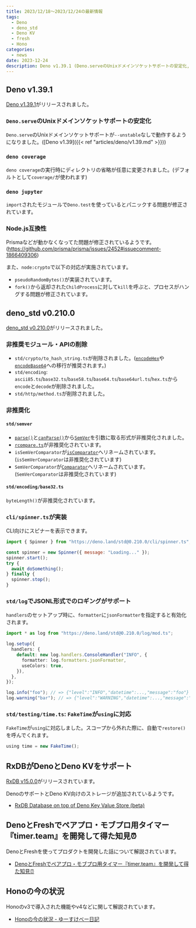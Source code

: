 ```yaml
---
title: 2023/12/18〜2023/12/24の最新情報
tags:
  - Deno
  - deno_std
  - Deno KV
  - fresh
  - Hono
categories:
  - news
date: 2023-12-24
description: Deno v1.39.1 (Deno.serveのUnixドメインソケットサポートの安定化, deno coverageでディレクトリの指定が省略可能に, など...), deno_std v0.210.0 (cli/spinnerの追加, std/logでJSONL形式でのロギングがサポートなど), RxDBがDenoとDeno KVをサポート, 「DenoとFreshでペアプロ・モブプロ用タイマー『timer.team』を開発して得た知見⏰」, 「Honoの今の状況」
---
```


## Deno v1.39.1

[Deno v1.39.1](https://github.com/denoland/deno/releases/tag/v1.39.1)がリリースされました。

### `Deno.serve`のUnixドメインソケットサポートの安定化

`Deno.serve`のUnixドメインソケットサポートが`--unstable`なしで動作するようになりました。([Deno v1.39]({{< ref "articles/deno/v1.39.md" >}}))

### `deno coverage`

`deno coverage`の実行時にディレクトリの省略が任意に変更されました。(デフォルトとして`coverage/`が使われます)

### `deno jupyter`

`import`されたモジュールで`Deno.test`を使っているとパニックする問題が修正されています。

### Node.js互換性

Prismaなどが動かなくなってた問題が修正されているようです。(https://github.com/prisma/prisma/issues/2452#issuecomment-1866409306)

また、`node:crypto`で以下の対応が実施されています。

- `pseudoRandomBytes()`が実装されています。
- `fork()`から返却された`ChildProcess`に対して`kill`を呼ぶと、プロセスがハングする問題が修正されています。

## deno_std v0.210.0

[deno_std v0.210.0](https://github.com/denoland/deno_std/releases/tag/0.210.0)がリリースされました。

### 非推奨モジュール・APIの削除

- `std/crypto/to_hash_string.ts`が削除されました。([`encodeHex`](https://deno.land/std@0.210.0/encoding/hex.ts)や[`encodeBase64`](https://deno.land/std@0.210.0/encoding/base64.ts)への移行が推奨されます。)
- `std/encoding`: `ascii85.ts`/`base32.ts`/`base58.ts`/`base64.ts`/`base64url.ts`/`hex.ts`から`encode`と`decode`が削除されました。
- `std/http/method.ts`が削除されました。

### 非推奨化

#### `std/semver`

- [`parse()`](https://deno.land/std@0.210.0/semver/parse.ts)と[`canParse()`](https://deno.land/std@0.210.0/semver/can_parse.ts)から[`SemVer`](https://deno.land/std@0.210.0/semver/types.ts?s=SemVer)を引数に取る形式が非推奨化されました。
- [`rcompare.ts`](https://deno.land/std@0.210.0/semver/rcompare.ts)が非推奨化されています。
- `isSemVerComparator`が[`isComparator`](https://deno.land/std@0.210.0/semver/is_comparator.ts)へリネームされています。(`isSemVerComparator`は非推奨化されています)
- `SemVerComparator`が[`Comparator`](https://deno.land/std@0.210.0/semver/types.ts?s=Comparator)へリネームされています。(`SemVerComparator`は非推奨化されています)

#### `std/encoding/base32.ts`

`byteLength()`が非推奨化されています。

### `cli/spinner.ts`が実装

CLI向けにスピナーを表示できます。

```javascript
import { Spinner } from "https://deno.land/std@0.210.0/cli/spinner.ts";

const spinner = new Spinner({ message: "Loading..." });
spinner.start();
try {
  await doSomething();
} finally {
  spinner.stop();
}
```

### `std/log`でJSONL形式でのロギングがサポート

`handlers`のセットアップ時に、`formatter`に`jsonFormatter`を指定すると有効化されます。
        
```typescript
import * as log from "https://deno.land/std@0.210.0/log/mod.ts";

log.setup({
  handlers: {
    default: new log.handlers.ConsoleHandler("INFO", {
      formatter: log.formatters.jsonFormatter,
      useColors: true,
    }),
  },
});

log.info("foo"); // => {"level":"INFO","datetime":...,"message":"foo"}
log.warning("bar"); // => {"level":"WARNING","datetime":...,"message":"bar"}
```

### `std/testing/time.ts`: `FakeTime`が`using`に対応
        
`FakeTime`が`using`に対応しました。スコープから外れた際に、自動で`restore()`を呼んでくれます。

```typescript
using time = new FakeTime();
```

## RxDBがDenoとDeno KVをサポート

[RxDB v15.0.0](https://github.com/pubkey/rxdb/blob/15.0.0/docs-src/docs/releases/15.0.0.md)がリリースされています。

DenoのサポートとDeno KV向けのストレージが追加されているようです。

- [RxDB Database on top of Deno Key Value Store (beta)](https://github.com/pubkey/rxdb/blob/15.0.0/docs-src/docs/rx-storage-denokv.md)

## DenoとFreshでペアプロ・モブプロ用タイマー『timer.team』を開発して得た知見⏰

DenoとFreshを使ってプロダクトを開発した話について解説されています。

- [DenoとFreshでペアプロ・モブプロ用タイマー『timer.team』を開発して得た知見⏰](https://zenn.dev/lef237/articles/8e4eb3112928d6)

## Honoの今の状況

Honoのv3で導入された機能やv4などに関して解説されています。

- [Honoの今の状況 - ゆーすけべー日記](https://yusukebe.com/posts/2023/current-status-of-hono/)
